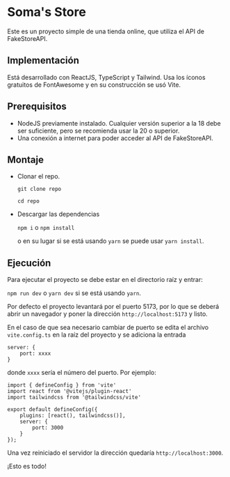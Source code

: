 # Soma's Store

Este es un proyecto simple de una tienda online, que utiliza el API de FakeStoreAPI. 

## Implementación

Está desarrollado con ReactJS, TypeScript y Tailwind. Usa los íconos gratuitos de FontAwesome
y en su construcción se usó Vite.

## Prerequisitos
* NodeJS previamente instalado. Cualquier versión superior a la 18 debe ser suficiente, 
pero se recomienda usar la 20 o superior.
* Una conexión a internet para poder acceder al API de FakeStoreAPI.

## Montaje

* Clonar el repo.

  `git clone repo`
  
  `cd repo`

* Descargar las dependencias

  `npm i` o `npm install`
  
  o en su lugar si se está usando `yarn` se puede usar `yarn install`.

## Ejecución

Para ejecutar el proyecto se debe estar en el directorio raíz y entrar:

`npm run dev` o `yarn dev` si se está usando `yarn`.

Por defecto el proyecto levantará por el puerto 5173, por lo que se deberá abrir un navegador y 
poner la dirección `http://localhost:5173` y listo.

En el caso de que sea necesario cambiar de puerto se edita el archivo `vite.config.ts`
en la raíz del proyecto y se adiciona la entrada 

```
server: {
    port: xxxx
}
```
donde `xxxx` sería el número del puerto. Por ejemplo:

```
import { defineConfig } from 'vite'
import react from '@vitejs/plugin-react'
import tailwindcss from '@tailwindcss/vite'

export default defineConfig({
    plugins: [react(), tailwindcss()],
    server: {
        port: 3000
    }
});
```

Una vez reiniciado el servidor la dirección quedaría `http://localhost:3000`. 

¡Esto es todo!
